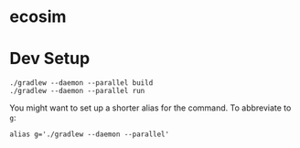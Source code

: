 ecosim
======

Dev Setup
=========
```
./gradlew --daemon --parallel build
./gradlew --daemon --parallel run
```
You might want to set up a shorter alias for the command. To abbreviate to `g`:
```
alias g='./gradlew --daemon --parallel'
```
